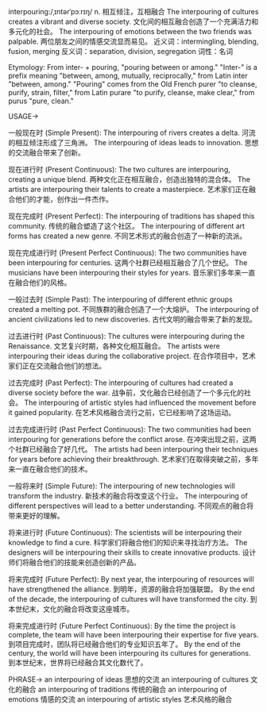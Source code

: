 interpouring:/ˌɪntərˈpɔːrɪŋ/
n.
相互倾注，互相融合
The interpouring of cultures creates a vibrant and diverse society.  文化间的相互融合创造了一个充满活力和多元化的社会。
The interpouring of emotions between the two friends was palpable.  两位朋友之间的情感交流显而易见。
近义词：intermingling, blending, fusion, merging
反义词：separation, division, segregation
词性：名词

Etymology:
From inter- + pouring,  "pouring between or among."  "Inter-" is a prefix meaning "between, among, mutually, reciprocally," from Latin inter "between, among." "Pouring" comes from the Old French purer "to cleanse, purify, strain, filter," from Latin purare "to purify, cleanse, make clear," from purus "pure, clean."


USAGE->

一般现在时 (Simple Present):
The interpouring of rivers creates a delta.  河流的相互倾注形成了三角洲。
The interpouring of ideas leads to innovation.  思想的交流融合带来了创新。

现在进行时 (Present Continuous):
The two cultures are interpouring, creating a unique blend.  两种文化正在相互融合，创造出独特的混合体。
The artists are interpouring their talents to create a masterpiece.  艺术家们正在融合他们的才能，创作出一件杰作。

现在完成时 (Present Perfect):
The interpouring of traditions has shaped this community.  传统的融合塑造了这个社区。
The interpouring of different art forms has created a new genre.  不同艺术形式的融合创造了一种新的流派。

现在完成进行时 (Present Perfect Continuous):
The two communities have been interpouring for centuries.  这两个社群已经相互融合了几个世纪。
The musicians have been interpouring their styles for years.  音乐家们多年来一直在融合他们的风格。

一般过去时 (Simple Past):
The interpouring of different ethnic groups created a melting pot.  不同族群的融合创造了一个大熔炉。
The interpouring of ancient civilizations led to new discoveries.  古代文明的融合带来了新的发现。

过去进行时 (Past Continuous):
The cultures were interpouring during the Renaissance.  文艺复兴时期，各种文化相互融合。
The artists were interpouring their ideas during the collaborative project.  在合作项目中，艺术家们正在交流融合他们的想法。

过去完成时 (Past Perfect):
The interpouring of cultures had created a diverse society before the war.  战争前，文化融合已经创造了一个多元化的社会。
The interpouring of artistic styles had influenced the movement before it gained popularity.  在艺术风格融合流行之前，它已经影响了这场运动。

过去完成进行时 (Past Perfect Continuous):
The two communities had been interpouring for generations before the conflict arose.  在冲突出现之前，这两个社群已经融合了好几代。
The artists had been interpouring their techniques for years before achieving their breakthrough.  艺术家们在取得突破之前，多年来一直在融合他们的技术。


一般将来时 (Simple Future):
The interpouring of new technologies will transform the industry.  新技术的融合将改变这个行业。
The interpouring of different perspectives will lead to a better understanding.  不同观点的融合将带来更好的理解。

将来进行时 (Future Continuous):
The scientists will be interpouring their knowledge to find a cure.  科学家们将融合他们的知识来寻找治疗方法。
The designers will be interpouring their skills to create innovative products.  设计师们将融合他们的技能来创造创新的产品。


将来完成时 (Future Perfect):
By next year, the interpouring of resources will have strengthened the alliance.  到明年，资源的融合将加强联盟。
By the end of the decade, the interpouring of cultures will have transformed the city.  到本世纪末，文化的融合将改变这座城市。

将来完成进行时 (Future Perfect Continuous):
By the time the project is complete, the team will have been interpouring their expertise for five years.  到项目完成时，团队将已经融合他们的专业知识五年了。
By the end of the century, the world will have been interpouring its cultures for generations.  到本世纪末，世界将已经融合其文化数代了。


PHRASE->
an interpouring of ideas  思想的交流
an interpouring of cultures  文化的融合
an interpouring of traditions  传统的融合
an interpouring of emotions  情感的交流
an interpouring of artistic styles  艺术风格的融合

